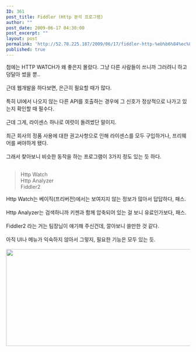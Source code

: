 ```yaml
---
ID: 361
post_title: Fiddler (Http 분석 프로그램)
author: ""
post_date: 2009-06-17 04:30:00
post_excerpt: ""
layout: post
permalink: 'http://52.78.225.187/2009/06/17/fiddler-http-%eb%b6%84%ec%84%9d-%ed%94%84%eb%a1%9c%ea%b7%b8%eb%9e%a8/'
published: true
---
```

<P>첨에는 HTTP WATCH가 왜 좋은지 몰랐다. 그냥 다른 사람들이 쓰니까 그러려니 하고 덩달아 썼을 뿐..<BR><BR>근데 웹개발을 하다보면, 은근히 필요할 때가 많다.<BR><BR>특히 UI에서 나오지 않는 다른 API를 호출하는 경우에 그 신호가 정상적으로 나가고 있는지 확인할 때 필수다.<BR><BR>근데 그게, 라이센스 하나로 여럿이 돌려썼단 말이지.<BR><BR>최근 회사의 정품 사용에 대한 권고사항으로 인해 라이센스를 모두 구입하거나, 프리웨어를 써야하게 됐다.<BR><BR>그래서 찾아보니 비슷한 동작을 하는 프로그램이 3가지 정도 있는 듯 하다.<BR><BR></P>
<BLOCKQUOTE>Http Watch<BR>Http Analyzer<BR>Fiddler2</BLOCKQUOTE>
<P>Http Watch는 베이직(프리버전)에서는 보여지지 않는 정보가 많아서 답답하다, 패스.<BR><BR>Http Analyzer는 검색하니까 키젠과 함께 압축되어 있는 걸 보니 유료인가보다, 패스.<BR><BR>Fiddler2 라는 거는 팀장님이 얘기해 주신건데, 깔아보니 쓸만한 것 같다.<BR><BR>아직 UI나 메뉴가 익숙하지 않아서 그렇지, 필요한 기능은 모두 있는 듯.<BR>&nbsp;<BR><img src="http://52.78.225.187/wp-content/uploads/1/5564367337.png" width="550" height="265" /></P>